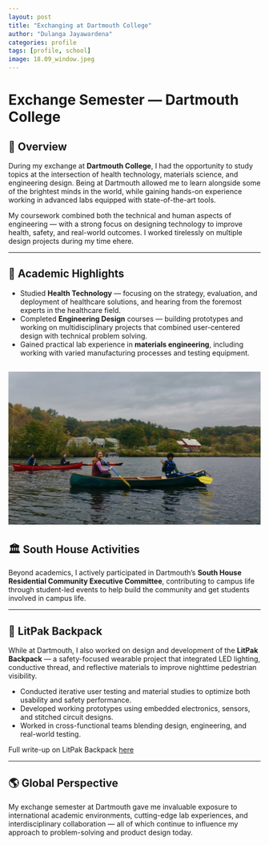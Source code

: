 ```yaml
---
layout: post
title: "Exchanging at Dartmouth College"
author: "Dulanga Jayawardena"
categories: profile
tags: [profile, school]
image: 18.09_window.jpeg
---
```


# Exchange Semester — Dartmouth College

## 📝 Overview

During my exchange at **Dartmouth College**, I had the opportunity to study topics at the intersection of health technology, materials science, and engineering design. Being at Dartmouth allowed me to learn alongside some of the brightest minds in the world, while gaining hands-on experience working in advanced labs equipped with state-of-the-art tools.

My coursework combined both the technical and human aspects of engineering — with a strong focus on designing technology to improve health, safety, and real-world outcomes. I worked tirelessly on multiple design projects during my time ehere.

---

## 🔬 Academic Highlights

- Studied **Health Technology** — focusing on the strategy, evaluation, and deployment of healthcare solutions, and hearing from the foremost experts in the healthcare field.
- Completed **Engineering Design** courses — building prototypes and working on multidisciplinary projects that combined user-centered design with technical problem solving.
- Gained practical lab experience in **materials engineering**, including working with varied manufacturing processes and testing equipment.

![Canoeing along the Connecticut](/assets/img/18.10_canoe.jpeg)
---

## 🏛️ South House Activities

Beyond academics, I actively participated in Dartmouth’s **South House Residential Community Executive Committee**, contributing to campus life through student-led events to help build the community and get students involved in campus life.

---

## 🎒 LitPak Backpack

While at Dartmouth, I also worked on design and development of the **LitPak Backpack** — a safety-focused wearable project that integrated LED lighting, conductive thread, and reflective materials to improve nighttime pedestrian visibility. 

- Conducted iterative user testing and material studies to optimize both usability and safety performance.
- Developed working prototypes using embedded electronics, sensors, and stitched circuit designs.
- Worked in cross-functional teams blending design, engineering, and real-world testing.

Full write-up on LitPak Backpack [here](/litpak)

---

## 🌎 Global Perspective

My exchange semester at Dartmouth gave me invaluable exposure to international academic environments, cutting-edge lab experiences, and interdisciplinary collaboration — all of which continue to influence my approach to problem-solving and product design today.